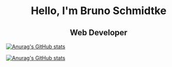 <h1 align="center">Hello, I'm Bruno Schmidtke</h1>

<h2 align="center">Web Developer</h2>

[![Anurag's GitHub stats](https://github-readme-stats.vercel.app/api/top-langs/?username=bruno9317&theme=tokyonight)](https://github.com/bruno9317/github-readme-stats)


[![Anurag's GitHub stats](https://github-readme-stats.vercel.app/api?username=bruno9317&theme=cobalt)](https://github.com/bruno9317/github-readme-stats)
<!-- <img src="https://github-readme-stats.vercel.app/api/top-langs/?username={bruno9317}" /> -->

<!--
**bruno9317/bruno9317** is a ✨ _special_ ✨ repository because its `README.md` (this file) appears on your GitHub profile.

Here are some ideas to get you started:

- 🔭 I’m currently working on ...
- 🌱 I’m currently learning ...
- 👯 I’m looking to collaborate on ...
- 🤔 I’m looking for help with ...
- 💬 Ask me about ...
- 📫 How to reach me: ...
- 😄 Pronouns: ...
- ⚡ Fun fact: ...
-->
